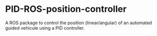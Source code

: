 # PID-ROS-position-controller
A ROS package to control the position (linear/angular) of an automated guided vehicule using a PID controller.
